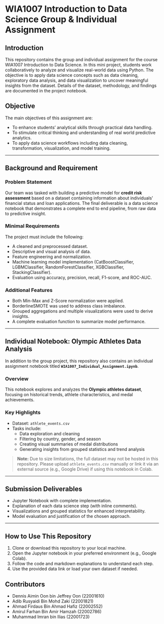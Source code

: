 # WIA1007 Introduction to Data Science Group & Individual Assignment

## Introduction
This repository contains the group and individual assignment for the course WIA1007 Introduction to Data Science. In this mini project, students work collaboratively to analyze and visualize real-world data using Python. The objective is to apply data science concepts such as data cleaning, exploratory data analysis, and data visualization to uncover meaningful insights from the dataset. Details of the dataset, methodology, and findings are documented in the project notebook.

## Objective
The main objectives of this assignment are:
- To enhance students’ analytical skills through practical data handling.
- To stimulate critical thinking and understanding of real world predictive analytics.
- To apply data science workflows including data cleaning, transformation, visualization, and model training.

---

## Background and Requirement

### Problem Statement
Our team was tasked with building a predictive model for **credit risk assessment** based on a dataset containing information about individuals' financial status and loan applications. The final deliverable is a data science notebook that demonstrates a complete end to end pipeline, from raw data to predictive insight.

### Minimal Requirements
The project must include the following:

- A cleaned and preprocessed dataset.
- Descriptive and visual analysis of data.
- Feature engineering and normalization.
- Machine learning model implementation (CatBoostClassifier, LGBMClassifier, RandomForestClassifier, XGBClassifier, StackingClassifier).
- Evaluation using accuracy, precision, recall, F1-score, and ROC-AUC.

### Additional Features

- Both Min-Max and Z-Score normalization were applied.
- BorderlineSMOTE was used to address class imbalance.
- Grouped aggregations and multiple visualizations were used to derive insights.
- A complete evaluation function to summarize model performance.

---

## Individual Notebook: Olympic Athletes Data Analysis

In addition to the group project, this repository also contains an individual assignment notebook titled **`WIA1007_Individual_Assignment.ipynb`**.

### Overview
This notebook explores and analyzes the **Olympic athletes dataset**, focusing on historical trends, athlete characteristics, and medal achievements.

### Key Highlights
- Dataset: `athlete_events.csv`
- Tasks include:
  - Data exploration and cleaning
  - Filtering by country, gender, and season
  - Creating visual summaries of medal distributions
  - Generating insights from grouped statistics and trend analysis

> **Note:** Due to size limitations, the full dataset may not be hosted in this repository. Please upload `athlete_events.csv` manually or link it via an external source (e.g., Google Drive) if using this notebook in Colab.

---

## Submission Deliverables

- Jupyter Notebook with complete implementation.
- Explanation of each data science step (with inline comments).
- Visualizations and grouped statistics for enhanced interpretability.
- Model evaluation and justification of the chosen approach.

---

## How to Use This Repository

1. Clone or download this repository to your local machine.
2. Open the Jupyter notebook in your preferred environment (e.g., Google Colab).
3. Follow the code and markdown explanations to understand each step.
4. Use the provided data link or load your own dataset if needed.

## Contributors

- Dennis Aimin Oon bin Jeffrey Oon (22001610)
- Adib Rusyaidi Bin Mohd Zaki (22001821)
- Ahmad Firdaus Bin Ahmad Hafiz (22002552)
- Amirul Farhan Bin Amir Hamzah (22002786)
- Muhammad Imran bin Ilias (22001723)

